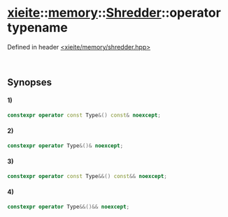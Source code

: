 # [xieite](../../../../../xieite.md)\:\:[memory](../../../../../memory.md)\:\:[Shredder<Type>](../../../shredder.md)\:\:operator typename
Defined in header [<xieite/memory/shredder.hpp>](../../../../../../../include/xieite/memory/shredder.hpp)

&nbsp;

## Synopses
#### 1)
```cpp
constexpr operator const Type&() const& noexcept;
```
#### 2)
```cpp
constexpr operator Type&()& noexcept;
```
#### 3)
```cpp
constexpr operator const Type&&() const&& noexcept;
```
#### 4)
```cpp
constexpr operator Type&&()&& noexcept;
```
